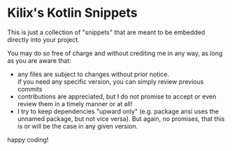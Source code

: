 # Kilix's Kotlin Snippets

This is just a collection of "snippets" that are meant to be
embedded directly into your project.

You may do so free of charge and without crediting me in any way, 
as long as you are aware that: 
<ul>
    <li>
        any files are subject to changes without prior notice.<br/>
        if you need any specific version, you can simply review previous commits
    </li>
    <li>
        contributions are appreciated, 
        but I do not promise to accept or even review 
        them in a timely manner or at all!
    </li>
    <li>
        I try to keep dependencies "upward only"
        (e.g. package ansi uses the unnamed package, but not vice versa).
        But again, no promises, that this is or will be the case in any given version.
    </li>
</ul>

happy coding!